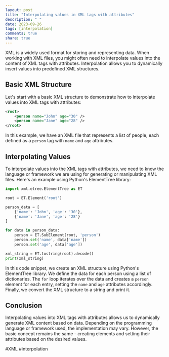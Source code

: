```yaml
---
layout: post
title: "Interpolating values in XML tags with attributes"
description: " "
date: 2023-09-26
tags: [interpolation]
comments: true
share: true
---
```


XML is a widely used format for storing and representing data. When working with XML files, you might often need to interpolate values into the content of XML tags with attributes. Interpolation allows you to dynamically insert values into predefined XML structures.

## Basic XML Structure

Let's start with a basic XML structure to demonstrate how to interpolate values into XML tags with attributes:

```xml
<root>
    <person name="John" age="30" />
    <person name="Jane" age="28" />
</root>
```

In this example, we have an XML file that represents a list of people, each defined as a `person` tag with `name` and `age` attributes.

## Interpolating Values

To interpolate values into the XML tags with attributes, we need to know the language or framework we are using for generating or manipulating XML files. Here's an example using Python's ElementTree library:

```python
import xml.etree.ElementTree as ET

root = ET.Element('root')

person_data = [
    {'name': 'John', 'age': '30'},
    {'name': 'Jane', 'age': '28'}
]

for data in person_data:
    person = ET.SubElement(root, 'person')
    person.set('name', data['name'])
    person.set('age', data['age'])

xml_string = ET.tostring(root).decode()
print(xml_string)
```

In this code snippet, we create an XML structure using Python's ElementTree library. We define the data for each person using a list of dictionaries. The `for` loop iterates over the data and creates a `person` element for each entry, setting the `name` and `age` attributes accordingly. Finally, we convert the XML structure to a string and print it.

## Conclusion

Interpolating values into XML tags with attributes allows us to dynamically generate XML content based on data. Depending on the programming language or framework used, the implementation may vary. However, the basic concept remains the same - creating elements and setting their attributes based on the desired values.

#XML #interpolation
